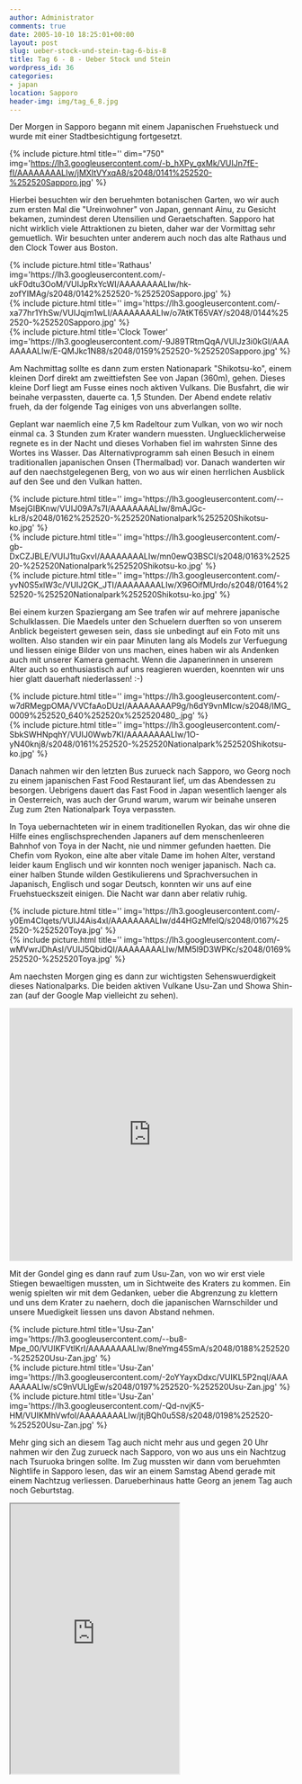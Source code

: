 ```yaml
---
author: Administrator
comments: true
date: 2005-10-10 18:25:01+00:00
layout: post
slug: ueber-stock-und-stein-tag-6-bis-8
title: Tag 6 - 8 - Ueber Stock und Stein
wordpress_id: 36
categories:
- japan
location: Sapporo
header-img: img/tag_6_8.jpg
---
```


Der Morgen in Sapporo begann mit einem Japanischen Fruehstueck und wurde mit einer Stadtbesichtigung fortgesetzt.

{% include picture.html title='' dim="750" img='https://lh3.googleusercontent.com/-b_hXPy_gxMk/VUIJn7fE-fI/AAAAAAAALIw/jMXItVYxqA8/s2048/0141%252520-%252520Sapporo.jpg' %}


Hierbei besuchten wir den beruehmten botanischen Garten, wo wir auch zum ersten Mal die "Ureinwohner" von Japan, gennant Ainu, zu Gesicht bekamen, zumindest deren Utensilien und Geraetschaften. Sapporo hat nicht wirklich viele Attraktionen zu bieten, daher war der Vormittag sehr gemuetlich. Wir besuchten unter anderem auch noch das alte Rathaus und den Clock Tower aus Boston.

<div class="row">
  <div class="col-sm-4">
     {% include picture.html title='Rathaus' img='https://lh3.googleusercontent.com/-ukF0dtu3OoM/VUIJpRxYcWI/AAAAAAAALIw/hk-zofYIMAg/s2048/0142%252520-%252520Sapporo.jpg' %}
 </div>
 <div class="col-sm-4">
     {% include picture.html title='' img='https://lh3.googleusercontent.com/-xa77hr1YhSw/VUIJqjm1wLI/AAAAAAAALIw/o7AtKT65VAY/s2048/0144%252520-%252520Sapporo.jpg' %}
 </div>
 <div class="col-sm-4">
     {% include picture.html title='Clock Tower' img='https://lh3.googleusercontent.com/-9J89TRtmQqA/VUIJz3i0kGI/AAAAAAAALIw/E-QMJkc1N88/s2048/0159%252520-%252520Sapporo.jpg' %}
 </div>
</div>



Am Nachmittag sollte es dann zum ersten Nationapark "Shikotsu-ko", einem kleinen Dorf direkt am zweittiefsten See von Japan (360m), gehen. Dieses kleine Dorf liegt am Fusse eines noch aktiven Vulkans. Die Busfahrt, die wir beinahe verpassten, dauerte ca. 1,5 Stunden. Der Abend endete relativ frueh, da der folgende Tag einiges von uns abverlangen sollte.

Geplant war naemlich eine 7,5 km Radeltour zum Vulkan, von wo wir noch einmal ca. 3 Stunden zum Krater wandern muessten. Ungluecklicherweise regnete es in der Nacht und dieses Vorhaben fiel im wahrsten Sinne des Wortes ins Wasser. Das Alternativprogramm sah einen Besuch in einem traditionallen japanischen Onsen (Thermalbad) vor. Danach wanderten wir auf den naechstgelegenen Berg, von wo aus wir einen herrlichen Ausblick auf den See und den Vulkan hatten.

<div class="row">
  <div class="col-sm-4">
     {% include picture.html title='' img='https://lh3.googleusercontent.com/--MsejGIBKnw/VUIJ09A7s7I/AAAAAAAALIw/8mAJGc-kLr8/s2048/0162%252520-%252520Nationalpark%252520Shikotsu-ko.jpg' %}
 </div>
 <div class="col-sm-4">
     {% include picture.html title='' img='https://lh3.googleusercontent.com/-gb-DxCZJBLE/VUIJ1tuGxvI/AAAAAAAALIw/mn0ewQ3BSCI/s2048/0163%252520-%252520Nationalpark%252520Shikotsu-ko.jpg' %}
 </div>
 <div class="col-sm-4">
     {% include picture.html title='' img='https://lh3.googleusercontent.com/-yvN0S5xlW3c/VUIJ2GK_JTI/AAAAAAAALIw/X96OifMUrdo/s2048/0164%252520-%252520Nationalpark%252520Shikotsu-ko.jpg' %}
 </div>
</div>

Bei einem kurzen Spaziergang am See trafen wir auf mehrere japanische Schulklassen. Die Maedels unter den Schuelern duerften so von unserem Anblick begeistert gewesen sein, dass sie unbedingt auf ein Foto mit uns wollten. Also standen wir ein paar Minuten lang als Models zur Verfuegung und liessen einige Bilder von uns machen, eines haben wir als Andenken auch mit unserer Kamera gemacht. Wenn die Japanerinnen in unserem Alter auch so enthusiastisch auf uns reagieren wuerden, koennten wir uns hier glatt dauerhaft niederlassen! :-)

<div class="row">
  <div class="col-sm-6">
     {% include picture.html title='' img='https://lh3.googleusercontent.com/-w7dRMegpOMA/VVCfaAoDUzI/AAAAAAAAP9g/h6dY9vnMlcw/s2048/IMG_0009%252520_640%252520x%252520480_.jpg' %}
 </div>
 <div class="col-sm-6">
     {% include picture.html title='' img='https://lh3.googleusercontent.com/-SbkSWHNpqhY/VUIJ0Wwb7KI/AAAAAAAALIw/1O-yN40knj8/s2048/0161%252520-%252520Nationalpark%252520Shikotsu-ko.jpg' %}
 </div>
</div>

Danach nahmen wir  den letzten Bus zurueck nach Sapporo, wo Georg noch zu einem japanischen Fast Food Restaurant lief, um das Abendessen zu besorgen. Uebrigens dauert das Fast Food in Japan wesentlich laenger als in Oesterreich, was auch der Grund warum, warum wir beinahe unseren Zug zum 2ten Nationalpark Toya verpassten.

In Toya uebernachteten wir in einem traditionellen Ryokan, das wir ohne die Hilfe eines englischsprechenden Japaners auf dem menschenleeren Bahnhof von Toya in der Nacht, nie und nimmer gefunden haetten. Die Chefin vom Ryokon, eine alte aber vitale Dame im hohen Alter, verstand leider kaum Englisch und wir konnten noch weniger japanisch. Nach ca. einer halben Stunde wilden Gestikulierens und Sprachversuchen in Japanisch, Englisch und sogar Deutsch, konnten wir uns auf eine Fruehstueckszeit einigen. Die Nacht war dann aber relativ ruhig.

<div class="row">
  <div class="col-sm-6">
     {% include picture.html title='' img='https://lh3.googleusercontent.com/-y0Em4CIqets/VUIJ4Ais4xI/AAAAAAAALIw/d44HGzMfeIQ/s2048/0167%252520-%252520Toya.jpg' %}
 </div>
 <div class="col-sm-6">
     {% include picture.html title='' img='https://lh3.googleusercontent.com/-wMVwrJDhAsI/VUIJ5QbidQI/AAAAAAAALIw/MM5l9D3WPKc/s2048/0169%252520-%252520Toya.jpg' %}
 </div>
</div>

Am naechsten Morgen ging es dann zur wichtigsten Sehenswuerdigkeit dieses Nationalparks. Die beiden aktiven Vulkane Usu-Zan und Showa Shin-zan (auf der Google Map vielleicht zu sehen).

<iframe src="https://www.google.com/maps/embed?pb=!1m18!1m12!1m3!1d1407.051783628529!2d140.8304402086426!3d42.528240144919394!2m3!1f0!2f41.27196205299988!3f0!3m2!1i1024!2i768!4f20!3m3!1m2!1s0x5f9fe25bd9ca0cf9%3A0xd909cd1457d39d53!2sMt+Usu%2C+Date%2C+Hokkaido+Prefecture%2C+Japan!5e1!3m2!1sen!2sat!4v1431164770158" width="100%" height="450" frameborder="0" style="border:0"></iframe>

Mit der Gondel ging es dann rauf zum Usu-Zan, von wo wir erst viele Stiegen bewaeltigen mussten, um in Sichtweite des Kraters zu kommen. Ein wenig spielten wir mit dem Gedanken, ueber die Abgrenzung zu klettern und uns dem Krater zu naehern, doch die japanischen Warnschilder und unsere Muedigkeit liessen uns davon Abstand nehmen.

<div class="row">
  <div class="col-sm-4">
     {% include picture.html title='Usu-Zan' img='https://lh3.googleusercontent.com/--bu8-Mpe_00/VUIKFVtlKrI/AAAAAAAALIw/8neYmg45SmA/s2048/0188%252520-%252520Usu-Zan.jpg' %}
 </div>
 <div class="col-sm-4">
     {% include picture.html title='Usu-Zan' img='https://lh3.googleusercontent.com/-2oYYayxDdxc/VUIKL5P2nqI/AAAAAAAALIw/sC9nVULlgEw/s2048/0197%252520-%252520Usu-Zan.jpg' %}
 </div>
 <div class="col-sm-4">
     {% include picture.html title='Usu-Zan' img='https://lh3.googleusercontent.com/-Qd-nvjK5-HM/VUIKMhVwfoI/AAAAAAAALIw/jtjBQh0u5S8/s2048/0198%252520-%252520Usu-Zan.jpg' %}
 </div>
</div>

Mehr ging sich an diesem Tag auch nicht mehr aus und gegen 20 Uhr nahmen wir den Zug zurueck nach Sapporo, von wo aus uns ein Nachtzug nach Tsuruoka bringen sollte. Im Zug mussten wir dann vom beruehmten Nightlife in Sapporo lesen, das wir an einem Samstag Abend gerade mit einem Nachtzug verliessen. Darueberhinaus hatte Georg an jenem Tag auch noch Geburtstag.

<iframe src="https://mapsengine.google.com/map/embed?mid=zInSVQCQXdqY.kO10jUZo0bpg" class="map" height="480"></iframe>
